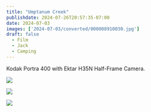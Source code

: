 ```yaml
---
title: "Umptanum Creek"
publishdate: 2024-07-26T20:57:35-07:00
date: 2024-07-03
images: ['2024-07-03/converted/000008910030.jpg']
draft: false
  - Film
  - Jack
  - Camping
---
```


Kodak Portra 400 with Ektar H35N Half-Frame Camera.

![](2024-07-03/converted/000008910035.jpg)

![](2024-07-03/converted/000008910030.jpg)

![](2024-07-03/converted/000008910027.jpg)
